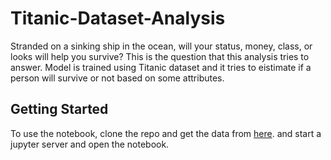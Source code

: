 # Titanic-Dataset-Analysis

Stranded on a sinking ship in the ocean, will your status, money, class, or looks will help you survive? This is the question that this analysis tries to answer. Model is trained using Titanic dataset and it tries to eistimate if a person will survive or not based on some attributes.

## Getting Started
To use the notebook, clone the repo and get the data from [here](https://www.kaggle.com/c/titanic/data). and start a jupyter server and open the notebook.
